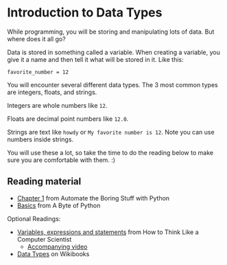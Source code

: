 # Introduction to Data Types

While programming, you will be storing and manipulating lots of data. But where does it all go?

Data is stored in something called a variable. When creating a variable, you give it a name and then tell it what will be stored in it. Like this:

```
favorite_number = 12
```

You will encounter several different data types. The 3 most common types are integers, floats, and strings.

Integers are whole numbers like `12`.

Floats are decimal point numbers like `12.0`.

Strings are text like `howdy` or `My favorite number is 12`. Note you can use numbers inside strings.


You will use these a lot, so take the time to do the reading below to make sure you are comfortable with them. :)

## Reading material

* [Chapter 1](https://automatetheboringstuff.com/chapter1/) from Automate the Boring Stuff with Python
* [Basics](http://python.swaroopch.com/basics.html) from A Byte of Python

Optional Readings:
* [Variables, expressions and statements](http://openbookproject.net/thinkcs/python/english2e/ch02.html) from How to Think Like a Computer Scientist
	* [Accompanying video](http://interactivepython.org/runestone/static/thinkcspy/SimplePythonData/intro-VariablesExpressionsandStatements.html)
* [Data Types](https://en.wikibooks.org/wiki/Python_Programming/Data_Types) on Wikibooks
